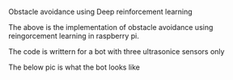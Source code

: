 Obstacle avoidance using Deep reinforcement learning

The above is the implementation of obstacle avoidance using reingorcement learning in raspberry pi.

The code is writtern for a bot with three ultrasonice sensors only

The below pic is what the bot looks like
